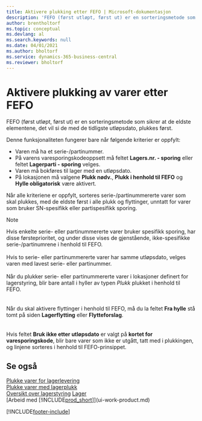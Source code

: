 ```yaml
---
title: Aktivere plukking etter FEFO | Microsoft-dokumentasjon
description: 'FEFO (først utløpt, først ut) er en sorteringsmetode som sikrer at de eldste elementene, det vil si de med de tidligste utløpsdato, plukkes først.'
author: brentholtorf
ms.topic: conceptual
ms.devlang: al
ms.search.keywords: null
ms.date: 04/01/2021
ms.author: bholtorf
ms.service: dynamics-365-business-central
ms.reviewer: bholtorf
---
```

# <a name="enable-picking-items-by-fefo"></a>Aktivere plukking av varer etter FEFO
FEFO (først utløpt, først ut) er en sorteringsmetode som sikrer at de eldste elementene, det vil si de med de tidligste utløpsdato, plukkes først.  

 Denne funksjonaliteten fungerer bare når følgende kriterier er oppfylt:  

-   Varen må ha et serie-/partinummer.  
-   På varens varesporingskodeoppsett må feltet **Lagers.nr. - sporing** eller feltet **Lagerparti - sporing** velges.  
-   Varen må bokføres til lager med en utløpsdato.  
-   På lokasjonen må valgene **Plukk nødv.**, **Plukk i henhold til FEFO** og **Hylle obligatorisk** være aktivert.  

 Når alle kriteriene er oppfylt, sorteres serie-/partinummererte varer som skal plukkes, med de eldste først i alle plukk og flyttinger, unntatt for varer som bruker SN-spesifikk eller partispesifikk sporing.  

> [!NOTE]  
> Hvis enkelte serie- eller partinummererte varer bruker spesifikk sporing, har disse førsteprioritet, og under disse vises de gjenstående, ikke-spesifikke serie-/partinumrene i henhold til FEFO.
<br /><br />
Hvis to serie- eller partinummererte varer har samme utløpsdato, velges varen med lavest serie- eller partinummer.
<br /><br />
Når du plukker serie- eller partinummererte varer i lokasjoner definert for lagerstyring, blir bare antall i hyller av typen *Plukk* plukket i henhold til FEFO.  
<br /><br />
Når du skal aktivere flyttinger i henhold til FEFO, må du la feltet **Fra hylle** stå tomt på siden **Lagerflytting** eller **Flytteforslag**.  
<br /><br />
Hvis feltet **Bruk ikke etter utløpsdato** er valgt på **kortet for varesporingskode**, blir bare varer som ikke er utgått, tatt med i plukkingen, og linjene sorteres i henhold til FEFO-prinsippet.

## <a name="see-also"></a>Se også
[Plukke varer for lagerlevering](warehouse-how-to-pick-items-for-warehouse-shipment.md)   
[Plukke varer med lagerplukk](warehouse-how-to-pick-items-with-inventory-picks.md)   
[Oversikt over lagerstyring](design-details-warehouse-management.md)
[Lager](inventory-manage-inventory.md)  
[Arbeid med [!INCLUDE[prod_short](includes/prod_short.md)]](ui-work-product.md)


[!INCLUDE[footer-include](includes/footer-banner.md)]
